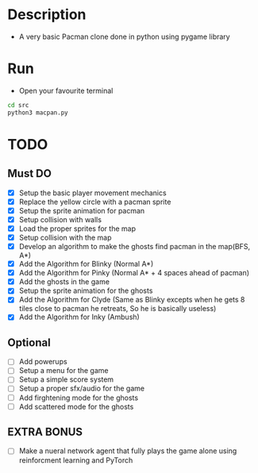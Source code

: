 # Description

- A very basic Pacman clone done in python using pygame library

# Run

- Open your favourite terminal

```bash
cd src
python3 macpan.py
```

# TODO

## Must DO

- [X] Setup the basic player movement mechanics
- [X] Replace the yellow circle with a pacman sprite
- [X] Setup the sprite animation for pacman
- [X] Setup collision with walls
- [X] Load the proper sprites for the map
- [X] Setup collision with the map
- [X] Develop an algorithm to make the ghosts find pacman in the map(BFS, A*)
- [X] Add the Algorithm for Blinky (Normal A*)
- [X] Add the Algorithm for Pinky (Normal A* + 4 spaces ahead of pacman)
- [X] Add the ghosts in the game
- [X] Setup the sprite animation for the ghosts
- [X] Add the Algorithm for Clyde (Same as Blinky excepts when he gets 8 tiles close to pacman he retreats, So he is basically useless)
- [X] Add the Algorithm for Inky (Ambush)

## Optional

- [ ] Add powerups
- [ ] Setup a menu for the game
- [ ] Setup a simple score system
- [ ] Setup a proper sfx/audio for the game
- [ ] Add firghtening mode for the ghosts
- [ ] Add scattered mode for the ghosts

## EXTRA BONUS

- [ ] Make a nueral network agent that fully plays the game alone using reinforcment learning and PyTorch
